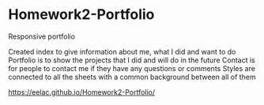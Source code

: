 # Homework2-Portfolio

Responsive portfolio

Created index to give information about me, what I did and want to do
Portfolio is to show the projects that I did and will do in the future
Contact is for people to contact me if they have any questions or comments
Styles are connected to all the sheets with a common background between all of them

https://eelac.github.io/Homework2-Portfolio/